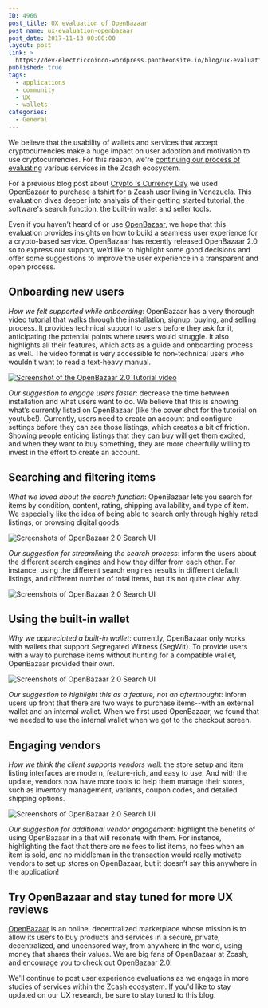 ```yaml
---
ID: 4966
post_title: UX evaluation of OpenBazaar
post_name: ux-evaluation-openbazaar
post_date: 2017-11-13 00:00:00
layout: post
link: >
  https://dev-electriccoinco-wordpress.pantheonsite.io/blog/ux-evaluation-openbazaar/
published: true
tags:
  - applications
  - community
  - UX
  - wallets
categories:
  - General
---
```

<p>We believe that the usability of wallets and services that accept cryptocurrencies make a huge impact on user adoption and motivation to use cryptocurrencies. For this reason, we're <a class="reference external" href="/blog/ux-research/">continuing our process of evaluating</a> various services in the Zcash ecosystem.</p>
<p>For a previous blog post about <a class="reference external" href="/blog/crypto-is-currency/">Crypto Is Currency Day</a> we used OpenBazaar to purchase a tshirt for a Zcash user living in Venezuela. This evaluation dives deeper into analysis of their getting started tutorial, the software's search function, the built-in wallet and seller tools.</p>
<p>Even if you haven’t heard of or use <a class="reference external" href="https://www.openbazaar.org/">OpenBazaar</a>, we hope that this evaluation provides insights on how to build a seamless user experience for a crypto-based service. OpenBazaar has recently released OpenBazaar 2.0 so to express our support, we’d like to highlight some good decisions and offer some suggestions to improve the user experience in a transparent and open process.</p>
<div class="section" id="onboarding-new-users">
<h2>Onboarding new users</h2>
<p><em>How we felt supported while onboarding</em>: OpenBazaar has a very thorough <a class="reference external" href="https://www.youtube.com/watch?v=VzlerMJMOu8">video tutorial</a> that walks through the installation, signup, buying, and selling process. It provides technical support to users before they ask for it, anticipating the potential points where users would struggle. It also highlights all their features, which acts as a guide and onboarding process as well. The video format is very accessible to non-technical users who wouldn’t want to read a text-heavy manual.</p>
<div class="figure align-center">
<a class="reference external image-reference" href="https://www.youtube.com/watch?v=VzlerMJMOu8"><img alt="Screenshot of the OpenBazaar 2.0 Tutorial video" class="center-image" src="/wp-content/uploads/2017/11/openbazaar-tutorial-screenshot.png"/></a>
</div>
<p><em>Our suggestion to engage users faster</em>: decrease the time between installation and what users want to do. We believe that this is showing what’s currently listed on OpenBazaar (like the cover shot for the tutorial on youtube!). Currently, users need to create an account and configure settings before they can see those listings, which creates a bit of friction. Showing people enticing listings that they can buy will get them excited, and when they want to buy something, they are more cheerfully willing to invest in the effort to create an account.</p>
</div>
<div class="section" id="searching-and-filtering-items">
<h2>Searching and filtering items</h2>
<p><em>What we loved about the search function</em>: OpenBazaar lets you search for items by condition, content, rating, shipping availability, and type of item. We especially like the idea of being able to search only through highly rated listings, or browsing digital goods.</p>
<div class="figure align-center">
<img alt="Screenshots of OpenBazaar 2.0 Search UI" class="center-image" src="/wp-content/uploads/2017/11/openbazaar-search-screenshots.png"/></div>
<p><em>Our suggestion for streamlining the search process</em>: inform the users about the different search engines and how they differ from each other. For instance, using the different search engines results in different default listings, and different number of total items, but it’s not quite clear why.</p>
<div class="figure align-center">
<img alt="Screenshots of OpenBazaar 2.0 Search UI" class="center-image" src="/wp-content/uploads/2017/11/openbazaar-search-screenshots2.png"/></div>
</div>
<div class="section" id="using-the-built-in-wallet">
<h2>Using the built-in wallet</h2>
<p><em>Why we appreciated a built-in wallet</em>: currently, OpenBazaar only works with wallets that support Segregated Witness (SegWit). To provide users with a way to purchase items without hunting for a compatible wallet, OpenBazaar provided their own.</p>
<div class="figure align-center">
<img alt="Screenshots of OpenBazaar 2.0 Search UI" class="center-image" src="/wp-content/uploads/2017/11/openbazaar-wallet-screenshots.png"/></div>
<p><em>Our suggestion to highlight this as a feature, not an afterthought</em>: inform users up front that there are two ways to purchase items--with an external wallet and an internal wallet. When we first used OpenBazaar, we found that we needed to use the internal wallet when we got to the checkout screen.</p>
</div>
<div class="section" id="engaging-vendors">
<h2>Engaging vendors</h2>
<p><em>How we think the client supports vendors well</em>: the store setup and item listing interfaces are modern, feature-rich, and easy to use. And with the update, vendors now have more tools to help them manage their stores, such as inventory management, variants, coupon codes, and detailed shipping options.</p>
<div class="figure align-center">
<img alt="Screenshots of OpenBazaar 2.0 Search UI" class="center-image" src="/wp-content/uploads/2017/11/openbazaar-vendor-screenshot.png"/></div>
<p><em>Our suggestion for additional vendor engagement</em>: highlight the benefits of using OpenBazaar in a that will resonate with them. For instance, highlighting the fact that there are no fees to list items, no fees when an item is sold, and no middleman in the transaction would really motivate vendors to set up stores on OpenBazaar, but it doesn’t say this anywhere in the application!</p>
</div>
<div class="section" id="try-openbazaar-and-stay-tuned-for-more-ux-reviews">
<h2>Try OpenBazaar and stay tuned for more UX reviews</h2>
<p><a class="reference external" href="https://www.openbazaar.org/">OpenBazaar</a> is an online, decentralized marketplace whose mission is to allow its users to buy products and services in a secure, private, decentralized, and uncensored way, from anywhere in the world, using money that shares their values. We are big fans of OpenBazaar at Zcash, and encourage you to check out OpenBazaar 2.0!</p>
<p>We'll continue to post user experience evaluations as we engage in more studies of services within the Zcash ecosystem. If you'd like to stay updated on our UX research, be sure to stay tuned to this blog.</p>
</div>
